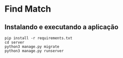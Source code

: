 # Find Match

## Instalando e executando a aplicação
```
pip install -r requirements.txt
cd server
python3 manage.py migrate
python3 manage.py runserver
```
